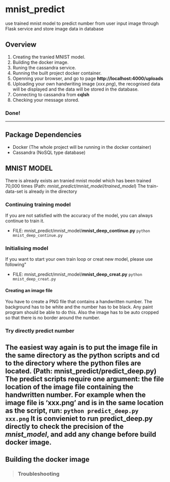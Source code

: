 # mnist_predict
use trained mnist model to predict number from user input image through Flask service and store image data in database

## Overview
1. Creating the tranied MNIST model.
2. Building the docker image.
3. Runing the cassandra service.
4. Running the built project docker container.
5. Openning your browser, and go to page **http://localhost:4000/uploads**
6. Uploading your own handwriting image (*xxx.png*), the recognised data will be displayed and the data will be stored in the database.
7. Connecting to cassandra from **cqlsh**
8. Checking your message stored. 
### Done!
--------------------------------------------------------------------------------------------------------------------------

## Package Dependencies
- Docker (The whole project will be running in the docker container)
- Cassandra (NoSQL type database)

## MNIST MODEL 
There is already exists an tranied mnist model which has been trained 70,000 times (Path: *mnist_predict/mnist_model/trained_model*)
The train-data-set is already in the directory
### Continuing training model
If you are not satisfied with the accuracy of the model, you can always continue to train it.
- FILE: mnist_predict/mnist_model/**mnist_deep_continue.py**
`python mnist_deep_continue.py`

### Initialising model
If you want to start your own train loop or creat new model, please use following"
- FILE: mnist_predict/mnist_model/**mnist_deep_creat.py**
`python mnist_deep_creat.py`

#### Creating an image file
You have to create a PNG file that contains a handwritten number. The background has to be white and the number has to be black. Any paint program should be able to do this. Also the image has to be auto cropped so that there is no border around the number.

### Try directly predict number
The easiest way again is to put the image file in the same directory as the python scripts and cd to the directory where the python files are located. (Path: mnist_predict/**predict_deep.py**)
The predict scripts require one argument: the file location of the image file containing the handwritten number. For example when the image file is ‘xxx.png’ and is in the same location as the script, run:
`python predict_deep.py xxx.png`
It is convieniet to run **predict_deep.py** directly to check the precision of the *mnist_model*, and add any change before build docker image.
--------------------------------------------------------------------------------------------------------------------------

## Building the docker image

















> ### Troubleshooting







